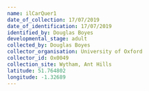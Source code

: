```yaml
---
name: ilCarQuer1
date_of_collection: 17/07/2019
date_of_identification: 17/07/2019
identified_by: Douglas Boyes
developmental_stage: adult
collected_by: Douglas Boyes
collector_organisation: University of Oxford
collector_id: Ox0049
collection_site: Wytham, Ant Hills
latitude: 51.764802
longitude: -1.32689
---
```

